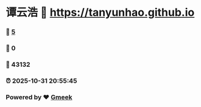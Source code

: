 # 谭云浩 :link: https://tanyunhao.github.io 
### :page_facing_up: [5](https://tanyunhao.github.io/tag.html) 
### :speech_balloon: 0 
### :hibiscus: 43132 
### :alarm_clock: 2025-10-31 20:55:45 
### Powered by :heart: [Gmeek](https://github.com/Meekdai/Gmeek)
